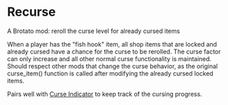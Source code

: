 # Recurse

A Brotato mod: reroll the curse level for already cursed items 

When a player has the "fish hook" item, all shop items that are locked and already cursed have a chance for the curse to be rerolled.
The curse factor can only increase and all other normal curse functionality is maintained.
Should respect other mods that change the curse behavior, as the original curse_item() function is called after modifying the already cursed locked items.

Pairs well with [Curse Indicator](https://steamcommunity.com/sharedfiles/filedetails/?id=3372276979) to keep track of the cursing progress.
